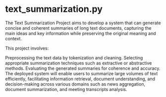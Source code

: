 # text_summarization.py
The Text Summarization Project aims to develop a system that can generate concise and coherent summaries of long text documents, capturing the main ideas and key information while preserving the original meaning and context.

This project involves:

Preprocessing the text data by tokenization and cleaning.
Selecting appropriate summarization techniques such as extractive or abstractive methods.
Evaluating the generated summaries for coherence and accuracy.
The deployed system will enable users to summarize large volumes of text efficiently, facilitating information retrieval, document understanding, and decision-making across various domains such as news aggregation, document summarization, and meeting transcripts analysis.


